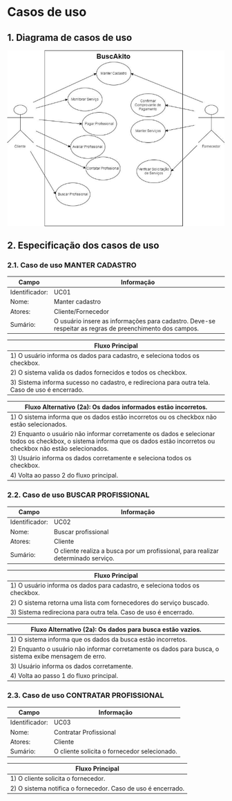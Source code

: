 # Casos de uso

## 1. Diagrama de casos de uso

![](caso-de-uso.jpg)

## 2. Especificação dos casos de uso

### 2.1. Caso de uso **MANTER CADASTRO**

| Campo          | Informação        |
|---|---|
| Identificador: | UC01              |
| Nome:          | Manter cadastro |
| Atores:        | Cliente/Fornecedor |
| Sumário:       | O usuário insere as informações para cadastro. Deve-se respeitar as regras de preenchimento dos campos. |

| Fluxo Principal |
|---|
| 1) O usuário informa os dados para cadastro, e seleciona todos os checkbox. |
| 2) O sistema valida os dados fornecidos e todos os checkbox. |
| 3) Sistema informa sucesso no cadastro, e redireciona para outra tela. Caso de uso é encerrado. |

| Fluxo Alternativo (2a): Os dados informados estão incorretos. |
|---|
| 1) O sistema informa que os dados estão incorretos ou os checkbox não estão selecionados. |
| 2) Enquanto o usuário não informar corretamente os dados e selecionar todos os checkbox, o sistema informa que os dados estão incorretos ou checkbox não estão selecionados. |
| 3) Usuário informa os dados corretamente e seleciona todos os checkbox. |
| 4) Volta ao passo 2 do fluxo principal. |

### 2.2. Caso de uso **BUSCAR PROFISSIONAL**

| Campo          | Informação        |
|---|---|
| Identificador: | UC02              |
| Nome:          | Buscar profissional |
| Atores:        | Cliente |
| Sumário:       | O cliente realiza a busca por um profissional, para realizar determinado serviço. |

| Fluxo Principal |
|---|
| 1) O usuário informa os dados para cadastro, e seleciona todos os checkbox. |
| 2) O sistema retorna uma lista com fornecedores do serviço buscado. |
| 3) Sistema redireciona para outra tela. Caso de uso é encerrado. |

| Fluxo Alternativo (2a): Os dados para busca estão vazios. |
|---|
| 1) O sistema informa que os dados da busca estão incorretos. |
| 2) Enquanto o usuário não informar corretamente os dados para busca, o sistema exibe mensagem de erro. |
| 3) Usuário informa os dados corretamente. |
| 4) Volta ao passo 1 do fluxo principal. |

### 2.3. Caso de uso **CONTRATAR PROFISSIONAL**

| Campo          | Informação        |
|---|---|
| Identificador: | UC03             |
| Nome:          | Contratar Profissional |
| Atores:        | Cliente |
| Sumário:       | O cliente solicita o fornecedor selecionado. |

| Fluxo Principal |
|---|
| 1) O cliente solicita o fornecedor. |
| 2) O sistema notifica o fornecedor. Caso de uso é encerrado. |


